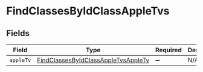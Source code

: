 # FindClassesByIdClassAppleTvs


## Fields

| Field                                                                                                 | Type                                                                                                  | Required                                                                                              | Description                                                                                           |
| ----------------------------------------------------------------------------------------------------- | ----------------------------------------------------------------------------------------------------- | ----------------------------------------------------------------------------------------------------- | ----------------------------------------------------------------------------------------------------- |
| `appleTv`                                                                                             | [FindClassesByIdClassAppleTvsAppleTv](../../models/operations/findclassesbyidclassappletvsappletv.md) | :heavy_minus_sign:                                                                                    | N/A                                                                                                   |
